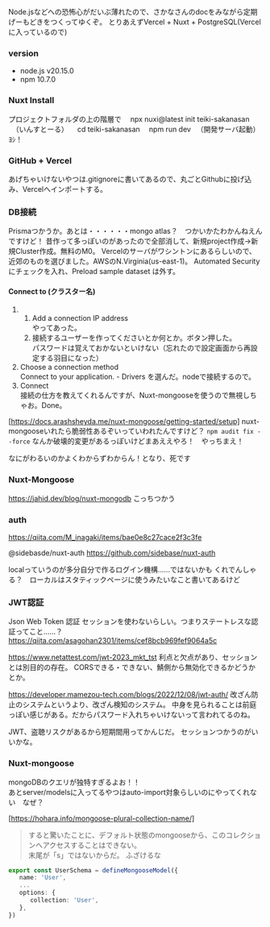
Node.jsなどへの恐怖心がだいぶ薄れたので、さかなさんのdocをみながら定期げーもどきをつくってゆくぞ。
とりあえずVercel + Nuxt + PostgreSQL(Vercelに入っているので)

### version
- node.js v20.15.0
- npm 10.7.0

### Nuxt Install
プロジェクトフォルダの上の階層で
　npx nuxi@latest init teiki-sakanasan
　（いんすとーる）
　cd teiki-sakanasan
　npm run dev
　（開発サーバ起動）
ﾖｼ！

### GitHub + Vercel
あげちゃいけないやつは.gitignoreに書いてあるので、丸ごとGithubに投げ込み、Vercelへインポートする。

### DB接続
Prismaつかうか。あとは・・・・・・mongo atlas？　つかいかたわかんねえんですけど！
昔作って多っぽいのがあったので全部消して、新規project作成→新規Cluster作成。無料のM0。
Vercelのサーバがワシントンにあるらしいので、近郊のものを選びました。AWSのN.Virginia(us-east-1)。
Automated Security にチェックを入れ、Preload sample dataset は外す。

#### Connect to (クラスター名)
1. 1. Add a connection IP address  
やってあった。
   2. 接続するユーザーを作ってくださいとか何とか。ボタン押した。  
   パスワードは覚えておかないといけない（忘れたので設定画面から再設定する羽目になった）
2. Choose a connection method  
Connect to your application. - Drivers を選んだ。nodeで接続するので。
3. Connect  
接続の仕方を教えてくれるんですが、Nuxt-mongooseを使うので無視しちゃお。Done。

[https://docs.arashsheyda.me/nuxt-mongoose/getting-started/setup]
nuxt-mongooseいれたら脆弱性あるぞいっていわれたんですけど？
```npm audit fix --force```
なんか破壊的変更があるっぽいけどまあええやろ！　やっちまえ！

なにがわるいのかよくわからずわからん！となり、死です

### Nuxt-Mongoose
https://jahid.dev/blog/nuxt-mongodb
こっちつかう

### auth 
https://qiita.com/M_inagaki/items/bae0e8c27cace2f3c3fe

@sidebasde/nuxt-auth
https://github.com/sidebase/nuxt-auth

localっていうのが多分自分で作るログイン機構……ではないかも
くれでんしゃる？　ローカルはスタティックページに使うみたいなこと書いてあるけど

### JWT認証
Json Web Token 認証
セッションを使わないらしい。つまりステートレスな認証ってこと……？
https://qiita.com/asagohan2301/items/cef8bcb969fef9064a5c

https://www.netattest.com/jwt-2023_mkt_tst
利点と欠点があり、セッションとは別目的の存在。
CORSできる・できない、鯖側から無効化できるかどうかとか。

https://developer.mamezou-tech.com/blogs/2022/12/08/jwt-auth/
改ざん防止のシステムというより、改ざん検知のシステム。
中身を見られることは前庭っぽい感じがある。だからパスワード入れちゃいけないって言われてるのね。

JWT、盗聴リスクがあるから短期間用ってかんじだ。
セッションつかうのがいいかな。

### Nuxt-mongoose
mongoDBのクエリが独特すぎるよお！！  
あとserver/modelsに入ってるやつはauto-import対象らしいのにやってくれない　なぜ？

[https://hohara.info/mongoose-plural-collection-name/]  
> すると驚いたことに、デフォルト状態のmongooseから、このコレクションへアクセスすることはできない。  
> 末尾が「s」ではないからだ。
ふざけるな

```typescript
export const UserSchema = defineMongooseModel({
   name: 'User',
   ...
   options: {
      collection: 'User',
   },
})
```

